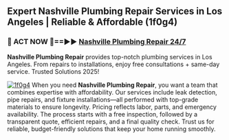 ## Expert Nashville Plumbing Repair Services in Los Angeles | Reliable & Affordable (1f0g4)  

<h3>🚿 ACT NOW 🌟==►► <a href="https://tinyurl.com/2ne6vx2x" rel="nofollow">Nashville Plumbing Repair 24/7</a></h3>

**Nashville Plumbing Repair** provides top-notch plumbing services in Los Angeles. From repairs to installations, enjoy free consultations + same-day service. Trusted Solutions 2025!

[![1f0g4](https://i.imgur.com/4PFF4AK.jpeg)](https://tinyurl.com/2ne6vx2x)
When you need **Nashville Plumbing Repair**, you want a team that combines expertise with affordability. Our services include leak detection, pipe repairs, and fixture installations—all performed with top-grade materials to ensure longevity. Pricing reflects labor, parts, and emergency availability. The process starts with a free inspection, followed by a transparent quote, efficient repairs, and a final quality check. Trust us for reliable, budget-friendly solutions that keep your home running smoothly.